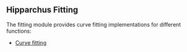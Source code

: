 
## Hipparchus Fitting

The fitting module provides curve fitting implementations for different functions:

  * [Curve fitting](fitting.html)
